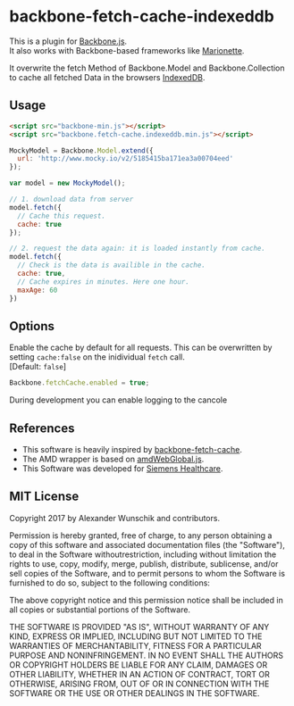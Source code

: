 # backbone-fetch-cache-indexeddb

This is a plugin for [Backbone.js](http://backbonejs.org/). <br>
It also works with Backbone-based frameworks like [Marionette](http://marionettejs.com/).

It overwrite the fetch Method of Backbone.Model and Backbone.Collection to cache all fetched Data in the browsers [IndexedDB](https://www.w3.org/TR/IndexedDB/).

## Usage

```html
<script src="backbone-min.js"></script>
<script src="backbone.fetch-cache.indexeddb.min.js"></script>
```

```js
MockyModel = Backbone.Model.extend({
  url: 'http://www.mocky.io/v2/5185415ba171ea3a00704eed'
});

var model = new MockyModel();

// 1. download data from server
model.fetch({
  // Cache this request.
  cache: true
});

// 2. request the data again: it is loaded instantly from cache.
model.fetch({
  // Check is the data is availible in the cache.
  cache: true,
  // Cache expires in minutes. Here one hour.
  maxAge: 60
})
```

## Options

Enable the cache by default for all requests. This can be overwritten by setting `cache:false` on the inidividual `fetch` call. <br>
[Default: `false`]

```js
Backbone.fetchCache.enabled = true;
```

During development you can enable logging to the cancole

## References

* This software is heavily inspired by [backbone-fetch-cache](https://github.com/madglory/backbone-fetch-cache).
* The AMD wrapper is based on [amdWebGlobal.js](https://github.com/umdjs/umd/blob/master/templates/amdWebGlobal.js).
* This Software was developed for [Siemens Healthcare](https://www.healthcare.siemens.de/).

## MIT License

Copyright 2017 by Alexander Wunschik and contributors.

Permission is hereby granted, free of charge, to any person obtaining a copy
of this software and associated documentation files (the "Software"), to
deal in the Software withoutrestriction, including without limitation the
rights to use, copy, modify, merge, publish, distribute, sublicense, and/or
sell copies of the Software, and to permit persons to whom the Software is
furnished to do so, subject to the following conditions:

The above copyright notice and this permission notice shall be included in
all copies or substantial portions of the Software.

THE SOFTWARE IS PROVIDED "AS IS", WITHOUT WARRANTY OF ANY KIND, EXPRESS OR
IMPLIED, INCLUDING BUT NOT LIMITED TO THE WARRANTIES OF MERCHANTABILITY,
FITNESS FOR A PARTICULAR PURPOSE AND NONINFRINGEMENT. IN NO EVENT SHALL
THE AUTHORS OR COPYRIGHT HOLDERS BE LIABLE FOR ANY CLAIM, DAMAGES OR OTHER
LIABILITY, WHETHER IN AN ACTION OF CONTRACT, TORT OR OTHERWISE, ARISING
FROM, OUT OF OR IN CONNECTION WITH THE SOFTWARE OR THE USE OR OTHER DEALINGS
IN THE SOFTWARE.
